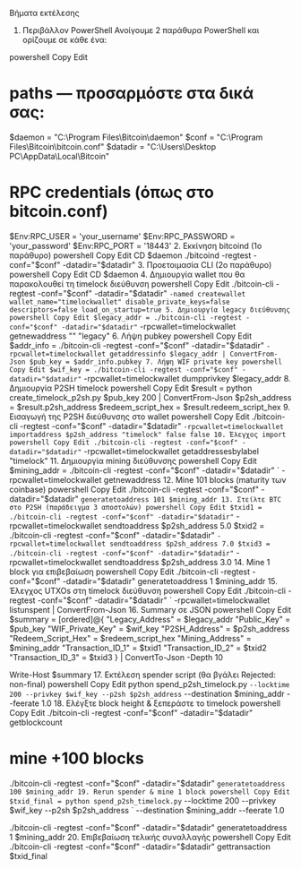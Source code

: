 Βήματα εκτέλεσης
1. Περιβάλλον PowerShell
Ανοίγουμε 2 παράθυρα PowerShell και ορίζουμε σε κάθε ένα:

powershell
Copy
Edit
# paths — προσαρμόστε στα δικά σας:
$daemon  = "C:\Program Files\Bitcoin\daemon"
$conf    = "C:\Program Files\Bitcoin\bitcoin.conf"
$datadir = "C:\Users\Desktop PC\AppData\Local\Bitcoin"

# RPC credentials (όπως στο bitcoin.conf)
$Env:RPC_USER     = 'your_username'
$Env:RPC_PASSWORD = 'your_password'
$Env:RPC_PORT     = '18443'
2. Εκκίνηση bitcoind (1ο παράθυρο)
powershell
Copy
Edit
CD $daemon
./bitcoind -regtest -conf="$conf" -datadir="$datadir"
3. Προετοιμασία CLI (2ο παράθυρο)
powershell
Copy
Edit
CD $daemon
4. Δημιουργία wallet που θα παρακολουθεί τη timelock διεύθυνση
powershell
Copy
Edit
./bitcoin-cli -regtest -conf="$conf" -datadir="$datadir" `
  -named createwallet wallet_name="timelockwallet" disable_private_keys=false descriptors=false load_on_startup=true
5. Δημιουργία legacy διεύθυνσης
powershell
Copy
Edit
$legacy_addr = ./bitcoin-cli -regtest -conf="$conf" -datadir="$datadir" `
  -rpcwallet=timelockwallet getnewaddress "" "legacy"
6. Λήψη pubkey
powershell
Copy
Edit
$addr_info = ./bitcoin-cli -regtest -conf="$conf" -datadir="$datadir" `
  -rpcwallet=timelockwallet getaddressinfo $legacy_addr | ConvertFrom-Json
$pub_key = $addr_info.pubkey
7. Λήψη WIF private key
powershell
Copy
Edit
$wif_key = ./bitcoin-cli -regtest -conf="$conf" -datadir="$datadir" `
  -rpcwallet=timelockwallet dumpprivkey $legacy_addr
8. Δημιουργία P2SH timelock
powershell
Copy
Edit
$result = python create_timelock_p2sh.py $pub_key 200 | ConvertFrom-Json
$p2sh_address      = $result.p2sh_address
$redeem_script_hex = $result.redeem_script_hex
9. Εισαγωγή της P2SH διεύθυνσης στο wallet
powershell
Copy
Edit
./bitcoin-cli -regtest -conf="$conf" -datadir="$datadir" `
  -rpcwallet=timelockwallet importaddress $p2sh_address "timelock" false false
10. Έλεγχος import
powershell
Copy
Edit
./bitcoin-cli -regtest -conf="$conf" -datadir="$datadir" `
  -rpcwallet=timelockwallet getaddressesbylabel "timelock"
11. Δημιουργία mining διεύθυνσης
powershell
Copy
Edit
$mining_addr = ./bitcoin-cli -regtest -conf="$conf" -datadir="$datadir" `
  -rpcwallet=timelockwallet getnewaddress
12. Mine 101 blocks (maturity των coinbase)
powershell
Copy
Edit
./bitcoin-cli -regtest -conf="$conf" -datadir="$datadir" `
  generatetoaddress 101 $mining_addr
13. Στείλτε BTC στο P2SH (παράδειγμα 3 αποστολών)
powershell
Copy
Edit
$txid1 = ./bitcoin-cli -regtest -conf="$conf" -datadir="$datadir" `
  -rpcwallet=timelockwallet sendtoaddress $p2sh_address 5.0
$txid2 = ./bitcoin-cli -regtest -conf="$conf" -datadir="$datadir" `
  -rpcwallet=timelockwallet sendtoaddress $p2sh_address 7.0
$txid3 = ./bitcoin-cli -regtest -conf="$conf" -datadir="$datadir" `
  -rpcwallet=timelockwallet sendtoaddress $p2sh_address 3.0
14. Mine 1 block για επιβεβαίωση
powershell
Copy
Edit
./bitcoin-cli -regtest -conf="$conf" -datadir="$datadir" generatetoaddress 1 $mining_addr
15. Έλεγχος UTXOs στη timelock διεύθυνση
powershell
Copy
Edit
./bitcoin-cli -regtest -conf="$conf" -datadir="$datadir" `
  -rpcwallet=timelockwallet listunspent | ConvertFrom-Json
16. Summary σε JSON
powershell
Copy
Edit
$summary = [ordered]@{
  "Legacy_Address"      = $legacy_addr
  "Public_Key"          = $pub_key
  "WIF_Private_Key"     = $wif_key
  "P2SH_Address"        = $p2sh_address
  "Redeem_Script_Hex"   = $redeem_script_hex
  "Mining_Address"      = $mining_addr
  "Transaction_ID_1"    = $txid1
  "Transaction_ID_2"    = $txid2
  "Transaction_ID_3"    = $txid3
} | ConvertTo-Json -Depth 10

Write-Host $summary
17. Εκτέλεση spender script (θα βγάλει Rejected: non-final)
powershell
Copy
Edit
python spend_p2sh_timelock.py `
  --locktime 200 --privkey $wif_key --p2sh $p2sh_address `
  --destination $mining_addr --feerate 1.0
18. Ελέγξτε block height & ξεπεράστε το timelock
powershell
Copy
Edit
./bitcoin-cli -regtest -conf="$conf" -datadir="$datadir" getblockcount
# mine +100 blocks
./bitcoin-cli -regtest -conf="$conf" -datadir="$datadir" `
  generatetoaddress 100 $mining_addr
19. Rerun spender & mine 1 block
powershell
Copy
Edit
$txid_final = python spend_p2sh_timelock.py `
  --locktime 200 --privkey $wif_key --p2sh $p2sh_address `
  --destination $mining_addr --feerate 1.0

./bitcoin-cli -regtest -conf="$conf" -datadir="$datadir" generatetoaddress 1 $mining_addr
20. Επιβεβαίωση τελικής συναλλαγής
powershell
Copy
Edit
./bitcoin-cli -regtest -conf="$conf" -datadir="$datadir" gettransaction $txid_final
